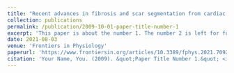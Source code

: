 ```yaml
---
title: "Recent advances in fibrosis and scar segmentation from cardiac mri: a state-of-the-art review and future perspectives"
collection: publications
permalink: /publication/2009-10-01-paper-title-number-1
excerpt: 'This paper is about the number 1. The number 2 is left for future work.'
date: 2021-08-03
venue: 'Frontiers in Physiology'
paperurl: 'https://www.frontiersin.org/articles/10.3389/fphys.2021.709230/full)'
citation: 'Your Name, You. (2009). &quot;Paper Title Number 1.&quot; <i>Journal 1</i>. 1(1).'
---
```

